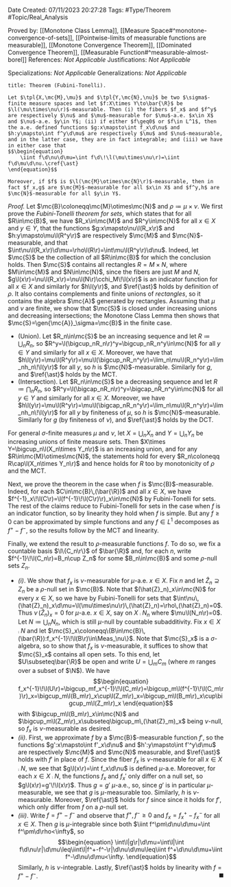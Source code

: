 <div class="topSpace"></div>

Date Created: 07/11/2023 20:27:28
Tags: #Type/Theorem #Topic/Real_Analysis

Proved by: [[Monotone Class Lemma]], [[Measure Space#^monotone-convergence-of-sets]], [[Pointwise-limits of measurable functions are measurable]], [[Monotone Convergence Theorem]], [[Dominated Convergence Theorem]], [[Measurable Function#^measurable-almost-borel]]
References: <i>Not Applicable</i>
Justifications: <i>Not Applicable</i>

Specializations: <i>Not Applicable</i>
Generalizations: <i>Not Applicable</i>

``` ad-Theorem
title: Theorem (Fubini-Tonelli).

Let $\tpl{X,\mc{M},\mu}$ and $\tpl{Y,\mc{N},\nu}$ be two $\sigma$-finite measure spaces and let $f:X\times Y\to\bar{\R}$ be $\l(\mu\times\nu\r)$-measurable. Then (i) the fibers $f_x$ and $f^y$ are respectively $\nu$ and $\mu$-measurable for $\mu$-a.e. $x\in X$ and $\nu$-a.e. $y\in Y$; (ii) if either $f\geq0$ or $f\in L^1$, then the a.e. defined functions $g:x\mapsto\int f_x\d\nu$ and $h:y\mapsto\int f^y\d\mu$ are respectively $\mu$ and $\nu$-measurable, and in the latter case, they are in fact integrable; and (iii) we have in either case that
$$\begin{equation}
    \iint f\d\nu\d\mu=\int f\d\!\l(\mu\times\nu\r)=\iint f\d\mu\d\nu.\cref{\ast}
\end{equation}$$

Moreover, if $f$ is $\l(\mc{M}\otimes\mc{N}\r)$-measurable, then in fact $f_x,g$ are $\mc{M}$-measurable for all $x\in X$ and $f^y,h$ are $\mc{N}$-measurable for all $y\in Y$.

```

<i>Proof.</i> Let $\mc{B}\coloneqq\mc{M}\otimes\mc{N}$ and $\rho\coloneqq\mu\times\nu$. We first prove the <i>Fubini-Tonelli theorem for sets</i>, which states that for all $R\in\mc{B}$, we have $R_x\in\mc{M}$ and $R^y\in\mc{N}$ for all $x\in X$ and $y\in Y$, that the functions $g:x\mapsto\nu\l(R_x\r)$ and $h:y\mapsto\mu\l(R^y\r)$ are respectively $\mc{M}$ and $\mc{N}$-measurable, and that $\int\nu\l(R_x\r)\d\mu=\rho\l(R\r)=\int\mu\l(R^y\r)\d\nu$. Indeed, let $\mc{S}$ be the collection of all $R\in\mc{B}$ for which the conclusion holds. Then $\mc{S}$ contains all rectangles $R=M\times N$, where $M\in\mc{M}$ and $N\in\mc{N}$, since the fibers are just $M$ and $N$, $g\l(x\r)=\nu\l(R_x\r)=\nu\l(N\r)\cchi_M\!\l(x\r)$ is an indicator function for all $x\in X$ and similarly for $h\l(y\r)$, and $\ref{\ast}$ holds by definition of $\rho$. It also contains complements and finite unions of <i>rectangles</i>, so it contains the algebra $\mc{A}$ generated by rectangles. Assuming that $\mu$ and $\nu$ are finite, we show that $\mc{S}$ is closed under increasing unions and decreasing intersections; the Monotone Class Lemma then shows that $\mc{S}=\gen{\mc{A}}_\sigma=\mc{B}$ in the finite case.
* (Union). Let $R_n\in\mc{S}$ be an increasing sequence and let $R\coloneqq\bigcup_nR_n$, so $R^y=\l(\bigcup_nR_n\r)^y=\bigcup_nR_n^y\in\mc{N}$ for all $y\in Y$ and similarly for all $x\in X$. Moreover, we have that $h\l(y\r)=\mu\l(R^y\r)=\mu\l(\bigcup_nR_n^y\r)=\lim_n\mu\l(R_n^y\r)=\lim_nh_n\!\l(y\r)$ for all $y$, so $h$ is $\mc{N}$-measurable. Similarly for $g$, and $\ref{\ast}$ holds by the MCT.
* (Intersection). Let $R_n\in\mc{S}$ be a decreasing sequence and let $R\coloneqq\bigcap_nR_n$, so $R^y=\l(\bigcap_nR_n\r)^y=\bigcap_nR_n^y\in\mc{N}$ for all $y\in Y$ and similarly for all $x\in X$. Moreover, we have $h\l(y\r)=\mu\l(R^y\r)=\mu\l(\bigcap_nR_n^y\r)=\lim_n\mu\l(R_n^y\r)=\lim_nh_n\!\l(y\r)$ for all $y$ by finiteness of $\mu$, so $h$ is $\mc{N}$-measurable. Similarly for $g$ (by finiteness of $\nu$), and $\ref{\ast}$ holds by the DCT.

For general $\sigma$-finite measures $\mu$ and $\nu$, let $X=\bigcup_nX_n$ and $Y=\bigcup_nY_n$ be increasing unions of finite measure sets. Then $X\times Y=\bigcup_n\l(X_n\times Y_n\r)$ is an increasing union, and for any $R\in\mc{M}\otimes\mc{N}$, the statements hold for every $R_n\coloneqq R\cap\l(X_n\times Y_n\r)$ and hence holds for $R$ too by monotonicity of $\rho$ and the MCT.

Next, we prove the theorem in the case when $f$ is $\mc{B}$-measurable. Indeed, for each $C\in\mc{B}\,(\bar{\R})$ and all $x\in X$, we have $f^{-1}_x\!\l(C\r)=\l(f^{-1}\!\l(C\r)\r)_x\in\mc{N}$ by Fubini-Tonelli for sets. The rest of the claims reduce to Fubini-Tonelli for sets in the case when $f$ is an indicator function, so by linearity they hold when $f$ is simple. But any $f\geq0$ can be approximated by simple functions and any $f\in L^1$ decomposes as $f^+-f^-$, so the results follow by the MCT and linearity.

Finally, we extend the result to $\rho$-measurable functions $f$. To do so, we fix a countable basis $\l\{C_n\r\}$ of $\bar{\R}$ and, for each $n$, write $f^{-1}\!\l(C_n\r)=B_n\cup Z_n$ for some $B_n\in\mc{B}$ and some $\rho$-null sets $Z_n$.
* <i>(i)</i>. We show that $f_x$ is $\nu$-measurable for $\mu$-a.e. $x\in X$. Fix $n$ and let $\hat{Z}_n\supseteq Z_n$ be a $\rho$-null set in $\mc{B}$. Note that $(\hat{Z}_n)_x\in\mc{N}$ for every $x\in X$, so we have by Fubini-Tonelli for sets that $\int\nu\,(\hat{Z}_n)_x\d\mu=\l(\mu\times\nu\r)\,(\hat{Z}_n)=\rho\,(\hat{Z}_n)=0$. Thus $\nu\,(\hat{Z}_n)_x=0$ for $\mu$-a.e. $x\in X$, say on $X\comp N_n$ where $\mu\l(N_n\r)=0$. Let $N\coloneqq\bigcup_nN_n$, which is still $\mu$-null by countable subadditivity. Fix $x\in X\comp N$ and let $\mc{S}_x\coloneqq\{B\in\mc{B}\,(\bar{\R}):f_x^{-1}\!\l(B\r)\in\Meas_\nu\}$. Note that $\mc{S}_x$ is a $\sigma$-algebra, so to show that $f_x$ is $\nu$-measurable, it suffices to show that $\mc{S}_x$ contains all open sets. To this end, let $U\subseteq\bar{\R}$ be open and write $U=\bigcup_mC_m$ (where $m$ ranges over a subset of $\N$). We have
$$\begin{equation}
    f_x^{-1}\!\l(U\r)=\bigcup_mf_x^{-1}\!\l(C_m\r)=\bigcup_m\l(f^{-1}\!\l(C_m\r)\r)_x=\bigcup_m\l(B_m\r)_x\cup\l(Z_m\r)_x=\bigcup_m\l(B_m\r)_x\cup\bigcup_m\l(Z_m\r)_x
\end{equation}$$
with $\bigcup_m\l(B_m\r)_x\in\mc{N}$ and $\bigcup_m\l(Z_m\r)_x\subseteq\bigcup_m\,(\hat{Z}_m)_x$ being $\nu$-null, so $f_x$ is $\nu$-measurable as desired.
* <i>(ii)</i>. First, we approximate $f$ by a $\mc{B}$-measurable function $f'$, so the functions $g':x\mapsto\int f'_x\d\nu$ and $h':y\mapsto\int f'^y\d\mu$ are respectively $\mc{M}$ and $\mc{N}$ measurable, and $\ref{\ast}$ holds with $f'$ in place of $f$. Since the fiber $f_x$ is $\nu$-measurable for all $x\in X\comp N$, we see that $g\l(x\r)=\int f_x\d\nu$ is defined $\mu$-a.e. Moreover, for each $x\in X\comp N$, the functions $f_x$ and $f_x'$ only differ on a null set, so $g\l(x\r)=g'\!\l(x\r)$. Thus $g=g'$ $\mu$-a.e., so, since $g'$ is in particular $\mu$-measurable, we see that $g$ is $\mu$-measurable too. Similarly, $h$ is $\nu$-measurable. Moreover, $\ref{\ast}$ holds for $f$ since since it holds for $f'$, which only differ from $f$ on a $\rho$-null set.
* <i>(iii)</i>. Write $f=f^+-f^-$ and observe that $f^+,f^-\geq0$ and $f_x=f^+_x-f^-_x$ for all $x\in X$. Then $g$ is $\mu$-integrable since both $\iint f^\pm\d\nu\d\mu=\int f^\pm\d\rho<\infty$, so
$$\begin{equation}
    \int\l|g\r|\d\mu=\int\l|\int f\d\nu\r|\d\mu\leq\iint\l|f^+-f^-\r|\d\nu\d\mu\leq\iint f^+\d\nu\d\mu+\iint f^-\d\nu\d\mu<\infty.
\end{equation}$$
Similarly, $h$ is $\nu$-integrable. Lastly, $\ref{\ast}$ holds by linearity with $f=f^+-f^-$.<span style="float:right;">$\blacksquare$</span>

